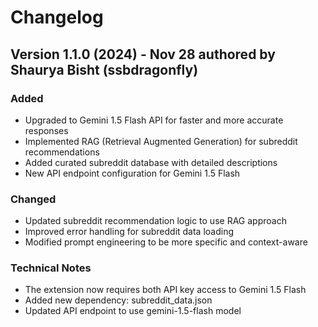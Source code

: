 # Changelog

## Version 1.1.0 (2024) - Nov 28 authored by Shaurya Bisht (ssbdragonfly)

### Added
- Upgraded to Gemini 1.5 Flash API for faster and more accurate responses
- Implemented RAG (Retrieval Augmented Generation) for subreddit recommendations
- Added curated subreddit database with detailed descriptions
- New API endpoint configuration for Gemini 1.5 Flash

### Changed
- Updated subreddit recommendation logic to use RAG approach
- Improved error handling for subreddit data loading
- Modified prompt engineering to be more specific and context-aware

### Technical Notes
- The extension now requires both API key access to Gemini 1.5 Flash
- Added new dependency: subreddit_data.json
- Updated API endpoint to use gemini-1.5-flash model
